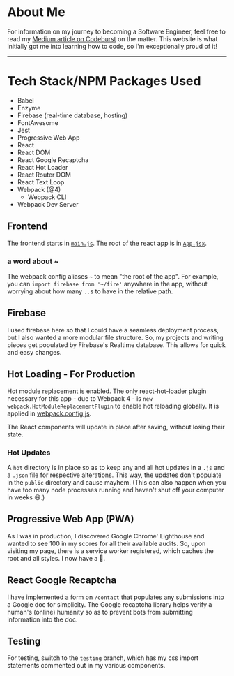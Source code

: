 # About Me

For information on my journey to becoming a Software Engineer, feel free to read my [Medium article on Codeburst](https://codeburst.io/five-ways-becoming-a-software-engineer-made-me-a-wizard-de1060fc04d4) on the matter. This website is what initially got me into learning how to code, so I'm exceptionally proud of it!

---

# Tech Stack/NPM Packages Used

- Babel
- Enzyme
- Firebase (real-time database, hosting)
- FontAwesome
- Jest
- Progressive Web App
- React
- React DOM
- React Google Recaptcha
- React Hot Loader
- React Router DOM
- React Text Loop
- Webpack (@4)
    - Webpack CLI
- Webpack Dev Server


## Frontend

The frontend starts in [`main.js`](./main.js). The root of the react app is in [`App.jsx`](client/App.jsx).

### a word about ~

The webpack config aliases `~` to mean "the root of the app". For example, you can `import firebase from '~/fire'` anywhere in the app, without worrying about how many `..`s to have in the relative path.


## Firebase

I used firebase here so that I could have a seamless deployment process, but I also wanted a more modular file structure. So, my projects and writing pieces get populated by Firebase's Realtime database. This allows for quick and easy changes.

## Hot Loading - For Production

Hot module replacement is enabled. The only react-hot-loader plugin necessary for this app - due to Webpack 4 - is `new webpack.HotModuleReplacementPlugin` to enable hot reloading globally. It is applied in [webpack.config.js](webpack.config.js).

The React components will update in place after saving, without losing their state.

### Hot Updates

A `hot` directory is in place so as to keep any and all hot updates in a `.js` and a `.json` file for respective alterations. This way, the updates don't populate in the `public` directory and cause mayhem. (This can also happen when you have too many node processes running and haven't shut off your computer in weeks :satisfied:.)

## Progressive Web App (PWA)

As I was in production, I discovered Google Chrome' Lighthouse and wanted to see 100 in my scores for all their available audits. So, upon visiting my page, there is a service worker registered, which caches the root and all styles. I now have a :100:.

## React Google Recaptcha

I have implemented a form on `/contact` that populates any submissions into a Google doc for simplicity. The Google recaptcha library helps verify a human's (online) humanity so as to prevent bots from submitting information into the doc.

## Testing

For testing, switch to the `testing` branch, which has my css import statements commented out in my various components.
